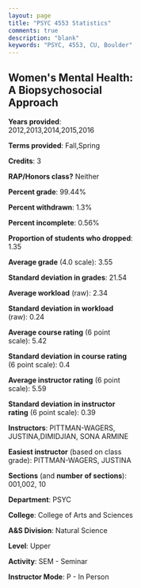 ```yaml
---
layout: page
title: "PSYC 4553 Statistics"
comments: true
description: "blank"
keywords: "PSYC, 4553, CU, Boulder"
--- 
```

<head>
<script src="https://ajax.googleapis.com/ajax/libs/jquery/2.1.3/jquery.min.js"></script>
<script src="https://dl.dropboxusercontent.com/s/pc42nxpaw1ea4o9/highcharts.js?dl=0"></script>
<!-- <script src="../assets/js/highcharts.js"></script> -->
<style type="text/css">@font-face {
	font-family: "Bebas Neue";
	src: url(https://www.filehosting.org/file/details/544349/BebasNeue%20Regular.otf) format("opentype");
	}
	h1.Bebas { 
		font-family: "Bebas Neue", Verdana, Tahoma;
	}
</style>
</head>
<body>
	<div id="container" style="float: right; width: 45%; height: 88%; margin-left: 2.5%; margin-right: 2.5%;"></div>
	<script language="JavaScript">
		$(document).ready(function() {
		var chart = {type: 'column'};
		var title = {text: 'Grade Distribution'};
		var xAxis = {categories: ['A','B','C','D','F'],crosshair: true};
		var yAxis = {min: 0,title: {text: 'Percentage'}};
		var tooltip = {headerFormat: '<center><b><span style="font-size:20px">{point.key}</span></b></center>',
		               pointFormat: '<td style="padding:0"><b>{point.y:.1f}%</b></td>',
		               footerFormat: '</table>',shared: true,useHTML: true};
		var plotOptions = {column: {pointPadding: 0.0,borderWidth: 0}};  
		var credits = {enabled: false};var series= [{name: 'Percent',data: [71.07,22.04,4.96,1.1,0.83,]}];
		var json = {};
		json.chart = chart;
		json.title = title;
		json.tooltip = tooltip;
		json.xAxis = xAxis;
		json.yAxis = yAxis;  
		json.series = series;
		json.plotOptions = plotOptions;  
		json.credits = credits;
		$('#container').highcharts(json);
	});
	</script>
</body>
			   
## Women's Mental Health:  A Biopsychosocial Approach

**Years provided**: 2012,2013,2014,2015,2016

**Terms provided**: Fall,Spring

**Credits**: 3

**RAP/Honors class?** Neither

**Percent grade**: 99.44%

**Percent withdrawn**: 1.3%

**Percent incomplete**: 0.56%

**Proportion of students who dropped**: 1.35

**Average grade** (4.0 scale): 3.55

**Standard deviation in grades**: 21.54

**Average workload** (raw): 2.34

**Standard deviation in workload** (raw): 0.24

**Average course rating** (6 point scale): 5.42

**Standard deviation in course rating** (6 point scale): 0.4

**Average instructor rating** (6 point scale): 5.59

**Standard deviation in instructor rating** (6 point scale): 0.39

**Instructors**: PITTMAN-WAGERS, JUSTINA,DIMIDJIAN, SONA ARMINE

**Easiest instructor** (based on class grade): PITTMAN-WAGERS, JUSTINA

**Sections** (and **number of sections**): 001,002, 10

**Department**: PSYC

**College**: College of Arts and Sciences

**A&S Division**: Natural Science

**Level**: Upper

**Activity**: SEM - Seminar

**Instructor Mode**: P  - In Person